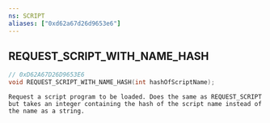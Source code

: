 ```yaml
---
ns: SCRIPT
aliases: ["0xd62a67d26d9653e6"]
---
```

## REQUEST_SCRIPT_WITH_NAME_HASH

```c
// 0xD62A67D26D9653E6
void REQUEST_SCRIPT_WITH_NAME_HASH(int hashOfScriptName);
```

```
Request a script program to be loaded. Does the same as REQUEST_SCRIPT but takes an integer containing the hash of the script name instead of the name as a string.
```
